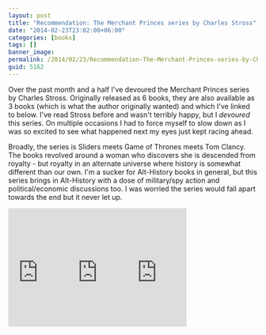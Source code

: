 ```yaml
---
layout: post
title: "Recommendation: The Merchant Princes series by Charles Stross"
date: "2014-02-23T23:02:00+06:00"
categories: [books]
tags: []
banner_image: 
permalink: /2014/02/23/Recommendation-The-Merchant-Princes-series-by-Charles-Stross
guid: 5162
---
```


<p>
Over the past month and a half I've devoured the Merchant Princes series by Charles Stross. Originally released as 6 books, they are also available as 3 books (which is what the author originally wanted) and which I've linked to below. I've read Stross before and wasn't terribly happy, but I <i>devoured</i> this series. On multiple occasions I had to force myself to slow down as I was so excited to see what happened next my eyes just kept racing ahead. 
</p>

<p>
Broadly, the series is Sliders meets Game of Thrones meets Tom Clancy. The books revolved around a woman who discovers she is descended from royalty - but royalty in an alternate universe where history is somewhat different than our own. I'm a sucker for Alt-History books in general, but this series brings in Alt-History with a dose of military/spy action and political/economic discussions too. I was worried the series would fall apart towards the end but it never let up. 
</p>

<iframe src="http://rcm-na.amazon-adsystem.com/e/cm?t=raymondcamden-20&o=1&p=8&l=as1&asins=B00HFU5AUS&nou=1&ref=qf_sp_asin_til&fc1=000000&IS2=1&lt1=_top&m=amazon&lc1=0000FF&bc1=000000&bg1=FFFFFF&f=ifr" style="width:120px;height:240px;float:left" scrolling="no" marginwidth="0" marginheight="0" frameborder="0"></iframe>

<iframe src="http://rcm-na.amazon-adsystem.com/e/cm?t=raymondcamden-20&o=1&p=8&l=as1&asins=B00HFU5BP2&nou=1&ref=qf_sp_asin_til&fc1=000000&IS2=1&lt1=_top&m=amazon&lc1=0000FF&bc1=000000&bg1=FFFFFF&f=ifr" style="width:120px;height:240px;float:left" scrolling="no" marginwidth="0" marginheight="0" frameborder="0"></iframe>

<iframe src="http://rcm-na.amazon-adsystem.com/e/cm?t=raymondcamden-20&o=1&p=8&l=as1&asins=B00HFU5BJ8&nou=1&ref=qf_sp_asin_til&fc1=000000&IS2=1&lt1=_top&m=amazon&lc1=0000FF&bc1=000000&bg1=FFFFFF&f=ifr" style="width:120px;height:240px;float:left" scrolling="no" marginwidth="0" marginheight="0" frameborder="0"></iframe>

<br clear="left">